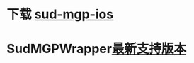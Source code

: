 # 下载 [sud-mgp-ios](https://github.com/SudTechnology/sud-mgp-ios/releases)

# SudMGPWrapper[最新支持版本](https://github.com/SudTechnology/SudMGPWrapper)
